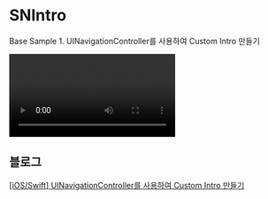 # SNIntro
Base Sample 1. UINavigationController를 사용하여 Custom Intro 만들기

![image-center](https://sunidev.github.io/assets/images/210405/make-customintro-of-navi-sample.mp4)


## 블로그
[[iOS/Swift] UINavigationController를 사용하여 Custom Intro 만들기](https://sunidev.github.io/ios/make-customintro-of-navi/)

